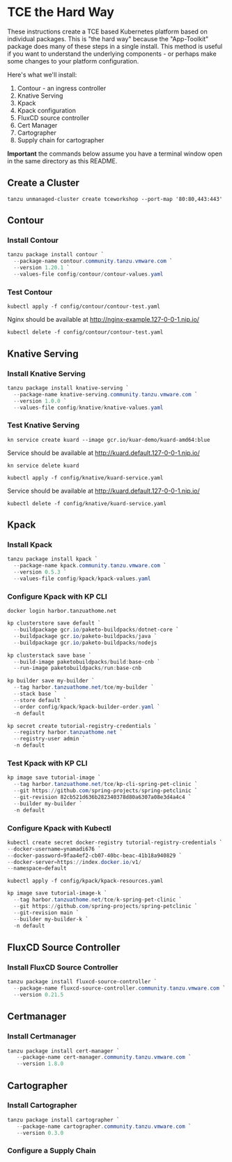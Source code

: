 # TCE the Hard Way

These instructions create a TCE based Kubernetes platform based on individual packages.
This is "the hard way" because the "App-Toolkit" package does many of these steps in a
single install. This method is useful if you want to understand the underlying components -
or perhaps make some changes to your platform configuration.

Here's what we'll install:

1. Contour - an ingress controller
1. Knative Serving
1. Kpack
1. Kpack configuration
1. FluxCD source controller
1. Cert Manager
1. Cartographer
1. Supply chain for cartographer

**Important** the commands below assume you have a terminal window open in the same directory as this README.

## Create a Cluster

```shell
tanzu unmanaged-cluster create tceworkshop --port-map '80:80,443:443'
```

## Contour
### Install Contour

```powershell
tanzu package install contour `
  --package-name contour.community.tanzu.vmware.com `
  --version 1.20.1 `
  --values-file config/contour/contour-values.yaml
```

### Test Contour

```shell
kubectl apply -f config/contour/contour-test.yaml
```

Nginx should be available at http://nginx-example.127-0-0-1.nip.io/

```shell
kubectl delete -f config/contour/contour-test.yaml
```

## Knative Serving
### Install Knative Serving

```powershell
tanzu package install knative-serving `
  --package-name knative-serving.community.tanzu.vmware.com `
  --version 1.0.0 `
  --values-file config/knative/knative-values.yaml
```

### Test Knative Serving

```shell
kn service create kuard --image gcr.io/kuar-demo/kuard-amd64:blue
```

Service should be available at http://kuard.default.127-0-0-1.nip.io/

```shell
kn service delete kuard
```

```shell
kubectl apply -f config/knative/kuard-service.yaml
```

Service should be available at http://kuard.default.127-0-0-1.nip.io/

```shell
kubectl delete -f config/knative/kuard-service.yaml
```

## Kpack
### Install Kpack

```powershell
tanzu package install kpack `
  --package-name kpack.community.tanzu.vmware.com `
  --version 0.5.3 `
  --values-file config/kpack/kpack-values.yaml
```

### Configure Kpack with KP CLI

```shell
docker login harbor.tanzuathome.net
```

```powershell
kp clusterstore save default `
  --buildpackage gcr.io/paketo-buildpacks/dotnet-core `
  --buildpackage gcr.io/paketo-buildpacks/java `
  --buildpackage gcr.io/paketo-buildpacks/nodejs
```

```powershell
kp clusterstack save base `
  --build-image paketobuildpacks/build:base-cnb `
  --run-image paketobuildpacks/run:base-cnb
```

```powershell
kp builder save my-builder `
  --tag harbor.tanzuathome.net/tce/my-builder `
  --stack base `
  --store default `
  --order config/kpack/kpack-builder-order.yaml `
  -n default
```

```powershell
kp secret create tutorial-registry-credentials `
  --registry harbor.tanzuathome.net `
  --registry-user admin `
  -n default
```

### Test Kpack with KP CLI

```powershell
kp image save tutorial-image `
  --tag harbor.tanzuathome.net/tce/kp-cli-spring-pet-clinic `
  --git https://github.com/spring-projects/spring-petclinic `
  --git-revision 82cb521d636b282340378d80a6307a08e3d4a4c4 `
  --builder my-builder `
  -n default
```

### Configure Kpack with Kubectl

```powershell
kubectl create secret docker-registry tutorial-registry-credentials `
--docker-username=ynamadi676 `
--docker-password=9faa4ef2-cb07-40bc-beac-41b18a940829 `
--docker-server=https://index.docker.io/v1/
--namespace=default
```





```shell
kubectl apply -f config/kpack/kpack-resources.yaml
```

```powershell
kp image save tutorial-image-k `
  --tag harbor.tanzuathome.net/tce/k-spring-pet-clinic `
  --git https://github.com/spring-projects/spring-petclinic `
  --git-revision main `
  --builder my-builder-k `
  -n default
```

## FluxCD Source Controller
### Install FluxCD Source Controller

```powershell
tanzu package install fluxcd-source-controller `
  --package-name fluxcd-source-controller.community.tanzu.vmware.com `
  --version 0.21.5
```

## Certmanager
### Install Certmanager

```powershell
tanzu package install cert-manager `
   --package-name cert-manager.community.tanzu.vmware.com `
   --version 1.8.0
```

## Cartographer
### Install Cartographer

```powershell
tanzu package install cartographer `
   --package-name cartographer.community.tanzu.vmware.com `
   --version 0.3.0
```

### Configure a Supply Chain
